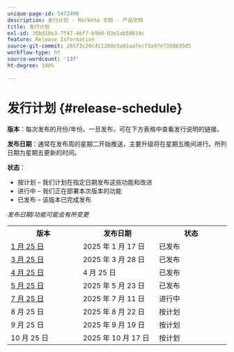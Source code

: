 ```yaml
---
unique-page-id: 5472490
description: 发行计划 - Marketo 文档 - 产品文档
title: 发行计划
exl-id: 38bd10e3-7f47-46f7-b9b0-83e1ab50014c
feature: Release Information
source-git-commit: 26573c20c411208e5a01aa7ec73a97e7208b35d5
workflow-type: ht
source-wordcount: '137'
ht-degree: 100%

---
```


# 发行计划 {#release-schedule}

**版本**：每次发布的月份/年份。一旦发布，可在下方表格中查看发行说明的链接。

**发布日期**：通常在发布周的星期二开始推送，主要升级将在星期五晚间进行。所列日期为星期五更新的时间。

**状态**：

* 按计划 – 我们计划在指定日期发布这些功能和改进
* 进行中 – 我们正在部署本次版本的功能
* 已发布 – 该版本已完成发布

_发布日期/功能可能会有所变更_

<table>
 <tbody>
  <tr>
   <th width="250px">版本</th>
   <th width="250px">发布日期</th>
   <th width="250px">状态</th>
  </tr>
  <tr>
   <td><a href="/help/marketo/release-notes/previous-releases/2025/release-notes-jan-25.md">1 月 25 日</a></td>
   <td>2025 年 1 月 17 日</td>
   <td>已发布</td>
  </tr>
   <tr>
   <td><a href="/help/marketo/release-notes/previous-releases/2025/release-notes-mar-25.md">3 月 25 日</a></td>
   <td>2025 年 3 月 28 日</td>
   <td>已发布</td>
  </tr>
  <tr>
   <td><a href="/help/marketo/release-notes/previous-releases/2025/release-notes-apr-25.md">4 月 25 日</a></td>
   <td>4 月 25 日</td>
   <td>已发布</td>
  </tr>
  <tr>
   <td><a href="/help/marketo/release-notes/previous-releases/2025/release-notes-may-25.md">5 月 25 日</a></td>
   <td>2025 年 5 月 23 日</td>
   <td>已发布</td>
  </tr>
  <tr>
   <td><a href="/help/marketo/release-notes/current.md">7 月 25 日</a></td>
   <td>2025 年 7 月 11 日</td>
   <td>进行中</td>
  </tr>
  <tr>
   <td>8 月 25 日</td>
   <td>2025 年 8 月 22 日</td>
   <td>按计划</td>
  </tr>
  <tr>
   <td>9 月 25 日</td>
   <td>2025 年 9 月 19 日</td>
   <td>按计划</td>
  </tr>
  <tr>
   <td>10 月 25 日</td>
   <td>2025 年 10 月 17 日</td>
   <td>按计划</td>
  </tr>
 </tbody>
</table>
